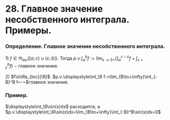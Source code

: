 # 28. Главное значение несобственного интеграла. Примеры.

### Определение. Главное значение несобственного интеграла.
$1)~f\in\Re_{loc}([a;c)\cup(c;b])$.
Тогда $p.v.\displaystyle\int_a^b f:=\lim_{\varepsilon\to0+}\Big(\int_a^{c-\varepsilon}f+\int_{c+\varepsilon}^bf\Big)~-~$главное значение.

$2)$ $f\in\Re_{loc}(\R)$.
$p.v.\displaystyle\int_\R f:=\lim_{B\to+\infty}\int_{-B}^B f~-~$главное значение.

### Пример.
$\displaystyle\int_\R\sin(x)dx$ расходится, а $p.v.\displaystyle\int_\R\sin(x)dx=\lim_{B\to+\infty}\int_{-B}^B\sin(x)dx=0$